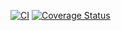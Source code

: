 [![CI](https://github.com/landdragon/Confrontation/actions/workflows/Test.yml/badge.svg?branch=master)](https://github.com/landdragon/Confrontation/actions/workflows/Test.yml)
[![Coverage Status](https://coveralls.io/repos/github/landdragon/Confrontation/badge.svg?branch=master)](https://coveralls.io/github/landdragon/Confrontation?branch=master)